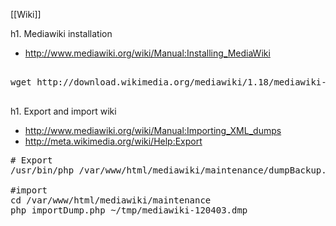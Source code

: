 [[Wiki]]

h1. Mediawiki installation

* http://www.mediawiki.org/wiki/Manual:Installing_MediaWiki

<pre>

wget http://download.wikimedia.org/mediawiki/1.18/mediawiki-1.18.2.tar.gz

</pre>



h1. Export and import wiki

* http://www.mediawiki.org/wiki/Manual:Importing_XML_dumps
* http://meta.wikimedia.org/wiki/Help:Export

<pre>
# Export
/usr/bin/php /var/www/html/mediawiki/maintenance/dumpBackup.php  --full > /backups/mediawik.dmp

#import
cd /var/www/html/mediawiki/maintenance
php importDump.php ~/tmp/mediawiki-120403.dmp

</pre>